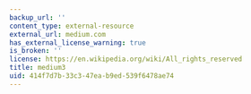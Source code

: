 ```yaml
---
backup_url: ''
content_type: external-resource
external_url: medium.com
has_external_license_warning: true
is_broken: ''
license: https://en.wikipedia.org/wiki/All_rights_reserved
title: medium3
uid: 414f7d7b-33c3-47ea-b9ed-539f6478ae74
---
```

